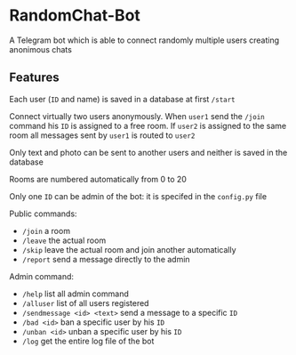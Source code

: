 # RandomChat-Bot
A Telegram bot which is able to connect randomly multiple users creating anonimous chats

## Features
Each user (`ID` and name) is saved in a database at first `/start`

Connect virtually two users anonymously. When `user1` send the `/join` command his `ID` is assigned to a free room. If `user2` is assigned to the same room all messages sent by `user1` is routed to `user2`

Only text and photo can be sent to another users and neither is saved in the database

Rooms are numbered automatically from 0 to 20

Only one `ID` can be admin of the bot: it is specifed in the `config.py` file

Public commands:

- `/join` a room
- `/leave` the actual room
- `/skip` leave the actual room and join another automatically
- `/report` send a message directly to the admin 

Admin command:
- `/help` list all admin command
- `/alluser` list of all users registered
- `/sendmessage <id> <text>` send a message to a specific `ID`
- `/bad <id>` ban a specific user by his `ID`
- `/unban <id>` unban a specific user by his `ID`
- `/log` get the entire log file of the bot





